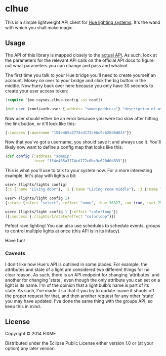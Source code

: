 # clhue

This is a simple lightweight API client for
[Hue lighting systems](http://meethue.com/). It's the wand with which you shall
make magic.

## Usage

The API of this library is mapped closely to the
[actual API](http://developers.meethue.com/gettingstarted.html). As such, look
at the parameters for the relevant API calls on the official API docs to figure
out what parameters you can change and pass and whatnot.

The first time you talk to your Hue bridge you'll need to create yourself an
account. Mosey on over to your bridge and click the big button in the
middle. Now hurry back over here because you only have 30 seconds to create your
user access token:

```clojure
(require '[me.raynes.clhue.config :as conf])

(def user (conf/auth-user {:address "someipaddress"} "description of user"))
```

Now user should either be an error because you were too slow after hitting the
link button, or it'll look like this:

```clojure
{:success {:username "154e465a3774cd172c0bc9c628d0d833"}}
```

Now that you've got a username, you should save it and always use it. You'll
likely now want to define a config map that looks like this:

```clojure
(def config {:address "someip"
             :user "154e465a3774cd172c0bc9c628d0d833"})
```

This is what you'll use to talk to your system now. For a more interesting
example, let's play with lights a bit:

```clojure
user> (lights/lights config)
{:1 {:name "Living door"}, :2 {:name "Living room middle"}, :3 {:name "Living room window"}}

user> (lights/light config 1)
{:state {:alert "select", :effect "none", :hue 36327, :on true, :sat 254, :xy [0.2883 0.2795], :colormode "hs", :reachable true, :ct 153, :bri 242}, :type "Extended color light", :name "Living door", :modelid "LCT001", :swversion "66009663", :pointsymbol {:1 "none", :2 "none", :3 "none", :4 "none", :5 "none", :6 "none", :7 "none", :8 "none"}}

user> (lights/light config 1 {:effect "colorloop"})
({:success {:/lights/1/state/effect "colorloop"}})
```

Pefect rave lighting! You can also use schedules to schedule events, groups to
control multiple lights at once (this API is in its infacy).

Have fun!

### Caveats

I don't like how Hue's API is outlined in some places. For example, the
attributes and state of a light are considered two different things for no
clear reason. As such, there is an API endpoint for changing 'attributes' and
another for changing 'state', even though the only attribute you can set on a
light is its name. I'm of the opinion that a light bulb's name is part of its
state. As such, I've made it so that if you try to update :name it shoots off
the proper request for that, and then another request for any other 'state' you
may have updated. I've done the same thing with the groups API, so keep this in mind.

## License

Copyright © 2014 FIXME

Distributed under the Eclipse Public License either version 1.0 or (at
your option) any later version.
